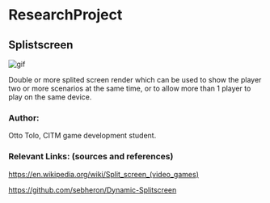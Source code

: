 # ResearchProject

## Splistscreen

![gif](https://github.com/ottotolo/ResearchProjectSplitScreen/blob/main/docs/images/example1.gif)
 
 Double or more splited screen render which can be used to show the player two or more scenarios at the same time,
 or to allow more than 1 player to play on the same device.
 
 ### Author:
 Otto Tolo, CITM game development student.
 
 ### Relevant Links: (sources and references)
 
 https://en.wikipedia.org/wiki/Split_screen_(video_games)
 
 https://github.com/sebheron/Dynamic-Splitscreen
 
